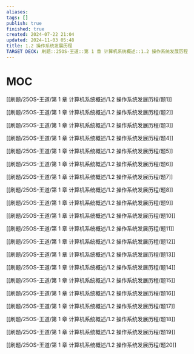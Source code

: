 ```yaml
---
aliases: 
tags: []
publish: true
finished: true
created: 2024-07-22 21:04
updated: 2024-11-03 05:48
title: 1.2 操作系统发展历程
TARGET DECK: 刷题::25OS-王道::第 1 章 计算机系统概述::1.2 操作系统发展历程
---
```

# MOC

[[刷题/25OS-王道/第 1 章 计算机系统概述/1.2 操作系统发展历程/题1]]

[[刷题/25OS-王道/第 1 章 计算机系统概述/1.2 操作系统发展历程/题2]]

[[刷题/25OS-王道/第 1 章 计算机系统概述/1.2 操作系统发展历程/题3]]

[[刷题/25OS-王道/第 1 章 计算机系统概述/1.2 操作系统发展历程/题4]]

[[刷题/25OS-王道/第 1 章 计算机系统概述/1.2 操作系统发展历程/题5]]

[[刷题/25OS-王道/第 1 章 计算机系统概述/1.2 操作系统发展历程/题6]]

[[刷题/25OS-王道/第 1 章 计算机系统概述/1.2 操作系统发展历程/题7]]

[[刷题/25OS-王道/第 1 章 计算机系统概述/1.2 操作系统发展历程/题8]]

[[刷题/25OS-王道/第 1 章 计算机系统概述/1.2 操作系统发展历程/题9]]

[[刷题/25OS-王道/第 1 章 计算机系统概述/1.2 操作系统发展历程/题10]]

[[刷题/25OS-王道/第 1 章 计算机系统概述/1.2 操作系统发展历程/题11]]

[[刷题/25OS-王道/第 1 章 计算机系统概述/1.2 操作系统发展历程/题12]]

[[刷题/25OS-王道/第 1 章 计算机系统概述/1.2 操作系统发展历程/题13]]

[[刷题/25OS-王道/第 1 章 计算机系统概述/1.2 操作系统发展历程/题14]]

[[刷题/25OS-王道/第 1 章 计算机系统概述/1.2 操作系统发展历程/题15]]

[[刷题/25OS-王道/第 1 章 计算机系统概述/1.2 操作系统发展历程/题16]]

[[刷题/25OS-王道/第 1 章 计算机系统概述/1.2 操作系统发展历程/题17]]

[[刷题/25OS-王道/第 1 章 计算机系统概述/1.2 操作系统发展历程/题18]]

[[刷题/25OS-王道/第 1 章 计算机系统概述/1.2 操作系统发展历程/题19]]

[[刷题/25OS-王道/第 1 章 计算机系统概述/1.2 操作系统发展历程/题20]]

